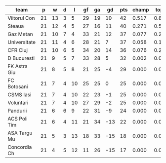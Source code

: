 |     team     | p  | w  | d | l  | gf | ga | gd  | pts | champ | top2  | top3  | top4  |  5-7  | bot4  | bot3  | bot2  |
|--------------|----|----|---|----|----|----|-----|-----|-------|-------|-------|-------|-------|-------|-------|-------|
| Viitorul Con | 21 | 13 | 3 |  5 | 29 | 19 |  10 |  42 | 0.517 | 0.800 | 0.927 | 0.980 | 0.020 | 0.000 | 0.000 | 0.000|
| Steaua       | 21 | 12 | 4 |  5 | 27 | 16 |  11 |  40 | 0.271 | 0.564 | 0.770 | 0.907 | 0.093 | 0.000 | 0.000 | 0.000|
| Gaz Metan    | 21 | 10 | 7 |  4 | 33 | 21 |  12 |  37 | 0.077 | 0.229 | 0.444 | 0.667 | 0.333 | 0.000 | 0.000 | 0.000|
| Universitate | 21 | 11 | 4 |  6 | 28 | 21 |   7 |  37 | 0.058 | 0.180 | 0.379 | 0.619 | 0.380 | 0.000 | 0.000 | 0.000|
| CFR Cluj     | 21 | 10 | 6 |  5 | 34 | 20 |  14 |  36 | 0.076 | 0.217 | 0.435 | 0.695 | 0.305 | 0.000 | 0.000 | 0.000|
| D Bucuresti  | 21 |  9 | 5 |  7 | 33 | 28 |   5 |  32 | 0.002 | 0.012 | 0.045 | 0.126 | 0.821 | 0.000 | 0.000 | 0.000|
| FK Astra Giu | 21 |  8 | 5 |  8 | 21 | 25 |  -4 |  29 | 0.000 | 0.000 | 0.001 | 0.006 | 0.645 | 0.015 | 0.002 | 0.000|
| FC Botosani  | 21 |  7 | 4 | 10 | 25 | 25 |   0 |  25 | 0.000 | 0.000 | 0.000 | 0.000 | 0.172 | 0.175 | 0.054 | 0.005|
| CSMS Iasi    | 21 |  7 | 4 | 10 | 22 | 23 |  -1 |  25 | 0.000 | 0.000 | 0.000 | 0.000 | 0.110 | 0.277 | 0.120 | 0.010|
| Voluntari    | 21 |  7 | 4 | 10 | 27 | 29 |  -2 |  25 | 0.000 | 0.000 | 0.000 | 0.000 | 0.074 | 0.300 | 0.113 | 0.013|
| Pandurii     | 21 |  6 | 6 |  9 | 22 | 31 |  -9 |  24 | 0.000 | 0.000 | 0.000 | 0.000 | 0.041 | 0.477 | 0.220 | 0.040|
| ACS Poli Tim | 21 |  6 | 4 | 11 | 21 | 34 | -13 |  22 | 0.000 | 0.000 | 0.000 | 0.000 | 0.006 | 0.775 | 0.561 | 0.190|
| ASA Targu Mu | 21 |  5 | 3 | 13 | 18 | 33 | -15 |  18 | 0.000 | 0.000 | 0.000 | 0.000 | 0.000 | 0.988 | 0.962 | 0.858|
| Concordia Ch | 21 |  4 | 5 | 12 | 11 | 26 | -15 |  17 | 0.000 | 0.000 | 0.000 | 0.000 | 0.000 | 0.992 | 0.967 | 0.883|
